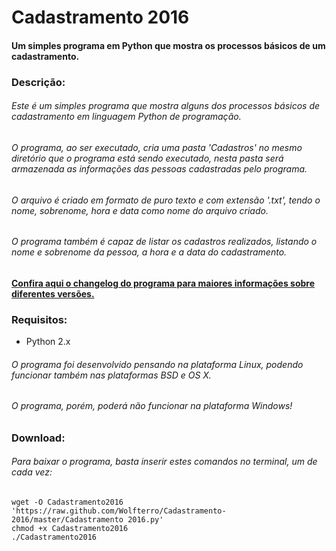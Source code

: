 # Cadastramento 2016

#### Um simples programa em Python que mostra os processos básicos de um cadastramento.

### Descrição:

###### Este é um simples programa que mostra alguns dos processos básicos de cadastramento em linguagem Python de programação.
###### O programa, ao ser executado, cria uma pasta 'Cadastros' no mesmo diretório que o programa está sendo executado, nesta pasta será armazenada as informações das pessoas cadastradas pelo programa.
###### O arquivo é criado em formato de puro texto e com extensão '.txt', tendo o nome, sobrenome, hora e data como nome do arquivo criado.
###### O programa também é capaz de listar os cadastros realizados, listando o nome e sobrenome da pessoa, a hora e a data do cadastramento.

#### [Confira aqui o changelog do programa para maiores informações sobre diferentes versões.](https://raw.github.com/Wolfterro/Cadastramento-2016/master/CHANGELOG.txt)<br />

### Requisitos:
 - Python 2.x

###### O programa foi desenvolvido pensando na plataforma Linux, podendo funcionar também nas plataformas BSD e OS X.
###### O programa, porém, poderá não funcionar na plataforma Windows!

### Download:

###### Para baixar o programa, basta inserir estes comandos no terminal, um de cada vez:

    wget -O Cadastramento2016 'https://raw.github.com/Wolfterro/Cadastramento-2016/master/Cadastramento 2016.py'
    chmod +x Cadastramento2016
    ./Cadastramento2016
